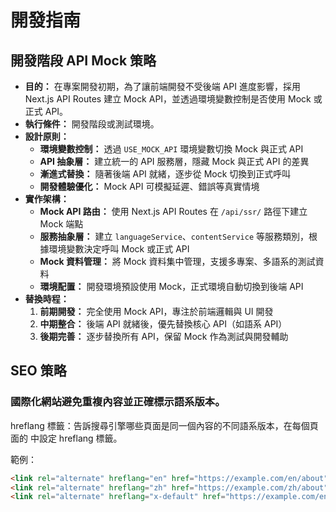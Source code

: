 # 開發指南

## 開發階段 API Mock 策略
* **目的：** 在專案開發初期，為了讓前端開發不受後端 API 進度影響，採用 Next.js API Routes 建立 Mock API，並透過環境變數控制是否使用 Mock 或正式 API。
* **執行條件：** 開發階段或測試環境。
* **設計原則：**
    * **環境變數控制：** 透過 `USE_MOCK_API` 環境變數切換 Mock 與正式 API
    * **API 抽象層：** 建立統一的 API 服務層，隱藏 Mock 與正式 API 的差異
    * **漸進式替換：** 隨著後端 API 就緒，逐步從 Mock 切換到正式呼叫
    * **開發體驗優化：** Mock API 可模擬延遲、錯誤等真實情境
* **實作架構：**
    * **Mock API 路由：** 使用 Next.js API Routes 在 `/api/ssr/` 路徑下建立 Mock 端點
    * **服務抽象層：** 建立 `languageService`、`contentService` 等服務類別，根據環境變數決定呼叫 Mock 或正式 API
    * **Mock 資料管理：** 將 Mock 資料集中管理，支援多專案、多語系的測試資料
    * **環境配置：** 開發環境預設使用 Mock，正式環境自動切換到後端 API
* **替換時程：**
    1. **前期開發：** 完全使用 Mock API，專注於前端邏輯與 UI 開發
    2. **中期整合：** 後端 API 就緒後，優先替換核心 API（如語系 API）
    3. **後期完善：** 逐步替換所有 API，保留 Mock 作為測試與開發輔助


## SEO 策略

### 國際化網站避免重複內容並正確標示語系版本。

hreflang 標籤：告訴搜尋引擎哪些頁面是同一個內容的不同語系版本，在每個頁面的 <head> 中設定 hreflang 標籤。

範例：

```html
<link rel="alternate" hreflang="en" href="https://example.com/en/about" />
<link rel="alternate" hreflang="zh" href="https://example.com/zh/about" />
<link rel="alternate" hreflang="x-default" href="https://example.com/en/about" />
```
